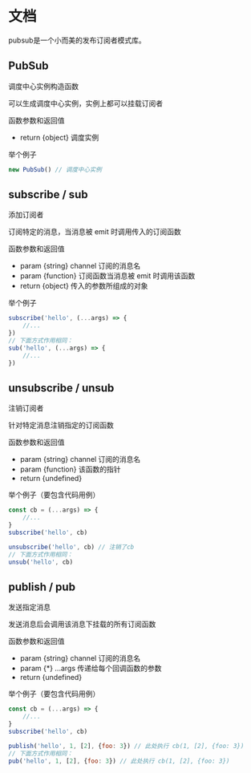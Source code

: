 # 文档
pubsub是一个小而美的发布订阅者模式库。

## PubSub
调度中心实例构造函数

可以生成调度中心实例，实例上都可以挂载订阅者

函数参数和返回值

- return {object} 调度实例

举个例子

```js
new PubSub() // 调度中心实例
```

## subscribe / sub

添加订阅者

订阅特定的消息，当消息被 emit 时调用传入的订阅函数

函数参数和返回值

- param {string} channel 订阅的消息名
- param {function} 订阅函数当消息被 emit 时调用该函数
- return {object} 传入的参数所组成的对象

举个例子

```js
subscribe('hello', (...args) => {
	//...
})
// 下面方式作用相同：
sub('hello', (...args) => {
	//...
})
```

## unsubscribe / unsub

注销订阅者

针对特定消息注销指定的订阅函数

函数参数和返回值

- param {string} channel 订阅的消息名
- param {function} 该函数的指针
- return {undefined}

举个例子（要包含代码用例）

```js
const cb = (...args) => {
	//...
}
subscribe('hello', cb)

unsubscribe('hello', cb) // 注销了cb
// 下面方式作用相同：
unsub('hello', cb)
```

## publish / pub

发送指定消息

发送消息后会调用该消息下挂载的所有订阅函数

函数参数和返回值

- param {string} channel 订阅的消息名
- param {*}  ...args 传递给每个回调函数的参数
- return {undefined}

举个例子（要包含代码用例）

```js
const cb = (...args) => {
	//...
}
subscribe('hello', cb)

publish('hello', 1, [2], {foo: 3}) // 此处执行 cb(1, [2], {foo: 3})
// 下面方式作用相同：
pub('hello', 1, [2], {foo: 3}) // 此处执行 cb(1, [2], {foo: 3})
```

